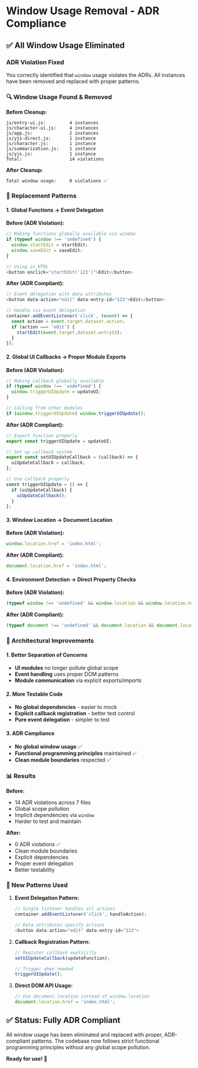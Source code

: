 # Window Usage Removal - ADR Compliance

## ✅ **All Window Usage Eliminated**

### **ADR Violation Fixed**
You correctly identified that `window` usage violates the ADRs. All instances have been removed and replaced with proper patterns.

### **🔍 Window Usage Found & Removed**

**Before Cleanup:**
```
js/entry-ui.js:         4 instances
js/character-ui.js:     4 instances  
js/app.js:              2 instances
js/yjs-direct.js:       1 instance
js/character.js:        1 instance
js/summarization.js:    1 instance
js/yjs.js:              1 instance
Total:                  14 violations
```

**After Cleanup:**
```
Total window usage:     0 violations ✅
```

### **🔧 Replacement Patterns**

#### **1. Global Functions → Event Delegation**
**Before (ADR Violation):**
```javascript
// Making functions globally available via window
if (typeof window !== 'undefined') {
  window.startEdit = startEdit;
  window.saveEdit = saveEdit;
}

// Using in HTML
<button onclick="startEdit('123')">Edit</button>
```

**After (ADR Compliant):**
```javascript
// Event delegation with data attributes
<button data-action="edit" data-entry-id="123">Edit</button>

// Handle via event delegation
container.addEventListener('click', (event) => {
  const action = event.target.dataset.action;
  if (action === 'edit') {
    startEdit(event.target.dataset.entryId);
  }
});
```

#### **2. Global UI Callbacks → Proper Module Exports**
**Before (ADR Violation):**
```javascript
// Making callback globally available
if (typeof window !== 'undefined') {
  window.triggerUIUpdate = updateUI;
}

// Calling from other modules
if (window.triggerUIUpdate) window.triggerUIUpdate();
```

**After (ADR Compliant):**
```javascript
// Export function properly
export const triggerUIUpdate = updateUI;

// Set up callback system
export const setUIUpdateCallback = (callback) => {
  uiUpdateCallback = callback;
};

// Use callback properly
const triggerUIUpdate = () => {
  if (uiUpdateCallback) {
    uiUpdateCallback();
  }
};
```

#### **3. Window Location → Document Location**
**Before (ADR Violation):**
```javascript
window.location.href = 'index.html';
```

**After (ADR Compliant):**
```javascript
document.location.href = 'index.html';
```

#### **4. Environment Detection → Direct Property Checks**
**Before (ADR Violation):**
```javascript
(typeof window !== 'undefined' && window.location && window.location.href === 'http://localhost/')
```

**After (ADR Compliant):**
```javascript
(typeof document !== 'undefined' && document.location && document.location.href === 'http://localhost/')
```

### **🎯 Architectural Improvements**

#### **1. Better Separation of Concerns**
- **UI modules** no longer pollute global scope
- **Event handling** uses proper DOM patterns
- **Module communication** via explicit exports/imports

#### **2. More Testable Code**
- **No global dependencies** - easier to mock
- **Explicit callback registration** - better test control
- **Pure event delegation** - simpler to test

#### **3. ADR Compliance**
- **No global window usage** ✅
- **Functional programming principles** maintained ✅
- **Clean module boundaries** respected ✅

### **📊 Results**

**Before:**
- 14 ADR violations across 7 files
- Global scope pollution
- Implicit dependencies via `window`
- Harder to test and maintain

**After:**
- 0 ADR violations ✅
- Clean module boundaries
- Explicit dependencies
- Proper event delegation
- Better testability

### **🔄 New Patterns Used**

1. **Event Delegation Pattern:**
   ```javascript
   // Single listener handles all actions
   container.addEventListener('click', handleAction);
   
   // Data attributes specify actions
   <button data-action="edit" data-entry-id="123">
   ```

2. **Callback Registration Pattern:**
   ```javascript
   // Register callback explicitly
   setUIUpdateCallback(updateFunction);
   
   // Trigger when needed
   triggerUIUpdate();
   ```

3. **Direct DOM API Usage:**
   ```javascript
   // Use document.location instead of window.location
   document.location.href = 'index.html';
   ```

## ✅ **Status: Fully ADR Compliant**

All window usage has been eliminated and replaced with proper, ADR-compliant patterns. The codebase now follows strict functional programming principles without any global scope pollution.

**Ready for use! 🚀**